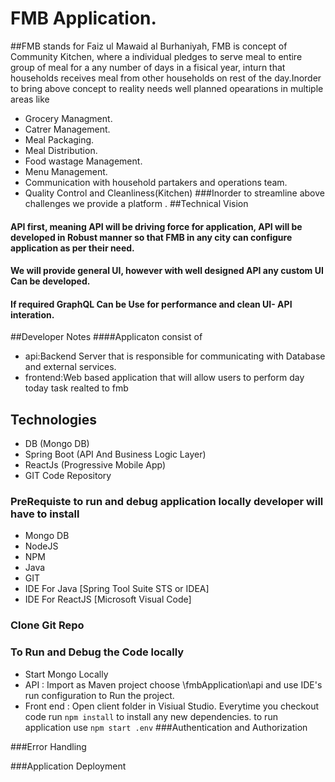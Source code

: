 # FMB Application.
##FMB stands for Faiz ul Mawaid al Burhaniyah, FMB is concept of Community Kitchen, where a individual pledges to serve meal to entire group of meal for a any number of days in a fisical year, inturn that households receives meal from other households on rest of the day.Inorder to bring above concept to reality needs well planned opearations in multiple areas like
- Grocery Managment.
- Catrer Management.
- Meal Packaging.
- Meal Distribution.
- Food wastage Management.
- Menu Management.
- Communication with household partakers and operations team.
- Quality Control and Cleanliness(Kitchen)
###Inorder to streamline above challenges we provide a platform .
##Technical Vision
#### API first, meaning API will be driving force for application, API will be developed in Robust manner so that  FMB in any city can configure application as per their need.
#### We will provide general UI, however with well designed API any custom UI Can be developed.
#### If required GraphQL Can be Use for performance and clean UI- API interation.
##Developer Notes
####Applicaton consist of 
- api:Backend Server that is responsible for communicating with Database and external services.
- frontend:Web based application that will allow users to perform day today task realted to fmb
## Technologies
- DB (Mongo DB)
- Spring Boot (API And Business Logic Layer)
- ReactJs (Progressive Mobile App)
- GIT Code Repository
### PreRequiste to run and debug  application locally developer will have to install
- Mongo DB
- NodeJS
- NPM
- Java
- GIT
- IDE For Java [Spring Tool Suite STS or IDEA]
- IDE For ReactJS [Microsoft Visual Code]
### Clone Git Repo
### To Run and Debug the Code locally
- Start Mongo Locally
- API  : Import as Maven project choose <Local Folder>\fmbApplication\api and use IDE's run configuration to Run the project.
- Front end :  Open client folder in Visiual Studio. Everytime you checkout code run `npm install` to install any new dependencies. to run application use `npm start .env`
###Authentication and Authorization

###Error Handling

###Application Deployment


 


